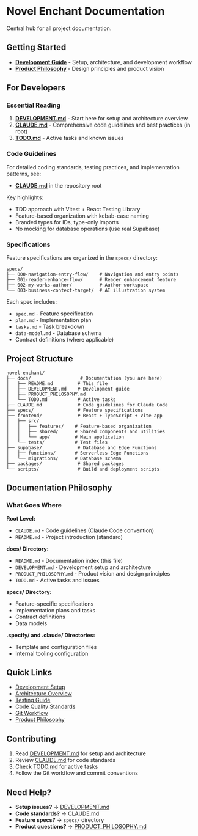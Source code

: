 # Novel Enchant Documentation

Central hub for all project documentation.

## Getting Started

- **[Development Guide](DEVELOPMENT.md)** - Setup, architecture, and development workflow
- **[Product Philosophy](PRODUCT_PHILOSOPHY.md)** - Design principles and product vision

## For Developers

### Essential Reading

1. **[DEVELOPMENT.md](DEVELOPMENT.md)** - Start here for setup and architecture overview
2. **[CLAUDE.md](../CLAUDE.md)** - Comprehensive code guidelines and best practices (in root)
3. **[TODO.md](TODO.md)** - Active tasks and known issues

### Code Guidelines

For detailed coding standards, testing practices, and implementation patterns, see:
- **[CLAUDE.md](../CLAUDE.md)** in the repository root

Key highlights:
- TDD approach with Vitest + React Testing Library
- Feature-based organization with kebab-case naming
- Branded types for IDs, type-only imports
- No mocking for database operations (use real Supabase)

### Specifications

Feature specifications are organized in the `specs/` directory:

```
specs/
├── 000-navigation-entry-flow/    # Navigation and entry points
├── 001-reader-enhance-flow/      # Reader enhancement feature
├── 002-my-works-author/          # Author workspace
└── 003-business-context-target/  # AI illustration system
```

Each spec includes:
- `spec.md` - Feature specification
- `plan.md` - Implementation plan
- `tasks.md` - Task breakdown
- `data-model.md` - Database schema
- Contract definitions (where applicable)

## Project Structure

```
novel-enchant/
├── docs/                  # Documentation (you are here)
│   ├── README.md         # This file
│   ├── DEVELOPMENT.md    # Development guide
│   ├── PRODUCT_PHILOSOPHY.md
│   └── TODO.md           # Active tasks
├── CLAUDE.md             # Code guidelines for Claude Code
├── specs/                # Feature specifications
├── frontend/             # React + TypeScript + Vite app
│   ├── src/
│   │   ├── features/    # Feature-based organization
│   │   ├── shared/      # Shared components and utilities
│   │   └── app/         # Main application
│   └── tests/           # Test files
├── supabase/             # Database and Edge Functions
│   ├── functions/       # Serverless Edge Functions
│   └── migrations/      # Database schema
├── packages/             # Shared packages
└── scripts/              # Build and deployment scripts
```

## Documentation Philosophy

### What Goes Where

**Root Level:**
- `CLAUDE.md` - Code guidelines (Claude Code convention)
- `README.md` - Project introduction (standard)

**docs/ Directory:**
- `README.md` - Documentation index (this file)
- `DEVELOPMENT.md` - Development setup and architecture
- `PRODUCT_PHILOSOPHY.md` - Product vision and design principles
- `TODO.md` - Active tasks and issues

**specs/ Directory:**
- Feature-specific specifications
- Implementation plans and tasks
- Contract definitions
- Data models

**.specify/ and .claude/ Directories:**
- Template and configuration files
- Internal tooling configuration

## Quick Links

- [Development Setup](DEVELOPMENT.md#quick-start)
- [Architecture Overview](DEVELOPMENT.md#architecture)
- [Testing Guide](DEVELOPMENT.md#testing)
- [Code Quality Standards](../CLAUDE.md#implementation-best-practices)
- [Git Workflow](DEVELOPMENT.md#git-workflow)
- [Product Philosophy](PRODUCT_PHILOSOPHY.md)

## Contributing

1. Read [DEVELOPMENT.md](DEVELOPMENT.md) for setup and architecture
2. Review [CLAUDE.md](../CLAUDE.md) for code standards
3. Check [TODO.md](TODO.md) for active tasks
4. Follow the Git workflow and commit conventions

## Need Help?

- **Setup issues?** → [DEVELOPMENT.md](DEVELOPMENT.md#quick-start)
- **Code standards?** → [CLAUDE.md](../CLAUDE.md)
- **Feature specs?** → `specs/` directory
- **Product questions?** → [PRODUCT_PHILOSOPHY.md](PRODUCT_PHILOSOPHY.md)
